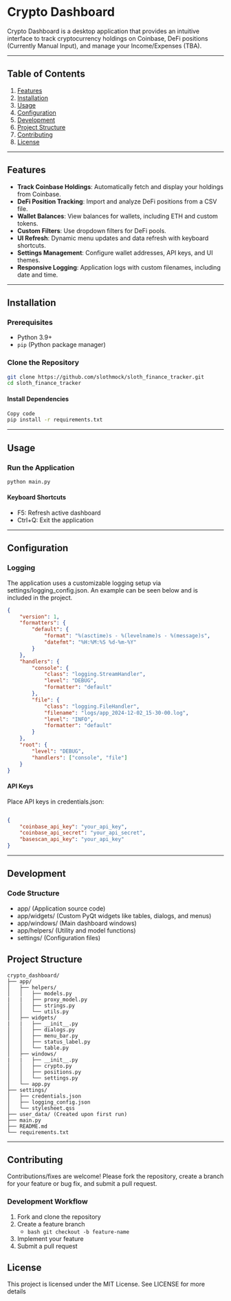 # Crypto Dashboard

Crypto Dashboard is a desktop application that provides an intuitive interface to track cryptocurrency holdings on Coinbase, DeFi positions (Currently Manual Input), and manage your Income/Expenses (TBA).

---

## Table of Contents

1. [Features](#features)
2. [Installation](#installation)
3. [Usage](#usage)
4. [Configuration](#configuration)
5. [Development](#development)
6. [Project Structure](#project-structure)
7. [Contributing](#contributing)
8. [License](#license)

---

## Features

- **Track Coinbase Holdings**: Automatically fetch and display your holdings from Coinbase.
- **DeFi Position Tracking**: Import and analyze DeFi positions from a CSV file.
- **Wallet Balances**: View balances for wallets, including ETH and custom tokens.
- **Custom Filters**: Use dropdown filters for DeFi pools.
- **UI Refresh**: Dynamic menu updates and data refresh with keyboard shortcuts.
- **Settings Management**: Configure wallet addresses, API keys, and UI themes.
- **Responsive Logging**: Application logs with custom filenames, including date and time.

---

## Installation

### Prerequisites

- Python 3.9+
- `pip` (Python package manager)

### Clone the Repository

```bash
git clone https://github.com/slothmock/sloth_finance_tracker.git
cd sloth_finance_tracker
```

#### Install Dependencies

```bash
Copy code
pip install -r requirements.txt
```

---

## Usage

### Run the Application

```bash
python main.py
```

#### Keyboard Shortcuts

- F5: Refresh active dashboard
- Ctrl+Q: Exit the application

---

## Configuration

### Logging

The application uses a customizable logging setup via settings/logging_config.json.
An example can be seen below and is included in the project.

```json
{
    "version": 1,
    "formatters": {
        "default": {
            "format": "%(asctime)s - %(levelname)s - %(message)s",
            "datefmt": "%H:%M:%S %d-%m-%Y"
        }
    },
    "handlers": {
        "console": {
            "class": "logging.StreamHandler",
            "level": "DEBUG",
            "formatter": "default"
        },
        "file": {
            "class": "logging.FileHandler",
            "filename": "logs/app_2024-12-02_15-30-00.log",
            "level": "INFO",
            "formatter": "default"
        }
    },
    "root": {
        "level": "DEBUG",
        "handlers": ["console", "file"]
    }
}
```

#### API Keys

Place API keys in credentials.json:

```json

{
    "coinbase_api_key": "your_api_key",
    "coinbase_api_secret": "your_api_secret",
    "basescan_api_key": "your_api_key"
}
```

---

## Development

### Code Structure

- app/ (Application source code)
- app/widgets/ (Custom PyQt widgets like tables, dialogs, and menus)
- app/windows/ (Main dashboard windows)
- app/helpers/ (Utility and model functions)
- settings/  (Configuration files)

## Project Structure

```plaintext
crypto_dashboard/
├── app/
│   ├── helpers/
│   │   ├── models.py
|   |   ├── proxy_model.py
│   │   ├── strings.py
│   │   └── utils.py
│   ├── widgets/
|   |   ├── __init__.py
│   │   ├── dialogs.py
│   │   ├── menu_bar.py
│   │   ├── status_label.py
│   │   └── table.py
│   ├── windows/
|   |   ├── __init__.py
│   │   ├── crypto.py
│   │   ├── positions.py
│   │   └── settings.py
│   └── app.py
├── settings/
│   ├── credentials.json
│   ├── logging_config.json
│   └── stylesheet.qss
├── user_data/ (Created upon first run)
├── main.py
├── README.md
└── requirements.txt
```

---

## Contributing

Contributions/fixes are welcome! Please fork the repository, create a branch for your feature or bug fix, and submit a pull request.

### Development Workflow

1. Fork and clone the repository
2. Create a feature branch
    - ```bash git checkout -b feature-name```
3. Implement your feature
4. Submit a pull request

## License

This project is licensed under the MIT License. See LICENSE for more details
